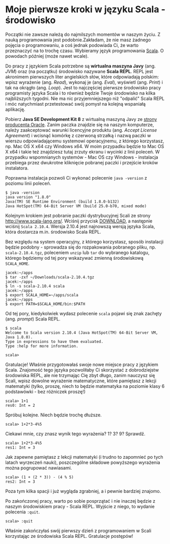 Moje pierwsze kroki w języku Scala - środowisko
===============================================
Początki nie zawsze należą do najmilszych momentów w naszym życiu. Z nauką programowania jest podobnie.Zakładam, że nie masz żadnego pojęcia o programowaniu, a coś jednak podowiada Ci, że warto przeznaczyć na to trochę czasu. Wybieramy język programowania [Scala](http://scala-lang.org). O powodach później (może nawet wcale).

Do pracy z językiem Scala potrzebne są **wirtualna maszyna Javy** (ang. *JVM*) oraz (na początku) środowisko nazywane **Scala REPL**. REPL jest akronimem pierwszych liter angielskich słów, które odpowiadają polskim: wpisz wyrażenie (ang. *Read*), wykonaj je (ang. *Eval*), wyświetl (ang. *Print*) i tak na okrągło (ang. *Loop*). Jest to najczęściej pierwsze środowisko pracy programisty języka Scala i to również będzie Twoje środowisko na kilka najbliższych tygodni. Nie ma nic przyjemniejszego niż "odpalić" Scala REPL i móc natychmiast przetestować swój pomysł na kolejną wspaniałą aplikację.

Pobierz **Java SE Development Kit 8** z wirtualną maszyną Javy ze [strony producenta Oracle](http://www.oracle.com/technetwork/java/javase/downloads/jdk8-downloads-2133151.html). Zanim paczka znajdzie się na naszym komputerze, należy zaakceptować warunki licencyjne produktu (ang. *Accept License Agreement*) i wcisnąć komórkę z czerwoną strzałką i nazwą paczki w wierszu odpowiadającemu systemowi operacyjnemu, z którego korzystasz, np. Mac OS X x64 czy Windows x64. W moim przypadku będzie to Mac OS X x64 i takie też znajdziesz tutaj zrzuty ekranu i wycinki z linii poleceń. W przypadku wspomnianych systemów - Mac OS czy Windows - instalacja przebiega przez dwukrotne kliknięcie pobranej paczki i przejście kroków instalatora.

Poprawna instalacja pozwoli Ci wykonać polecenie `java -version` z poziomu linii poleceń.

    $ java -version
    java version "1.8.0"
    Java(TM) SE Runtime Environment (build 1.8.0-b132)
    Java HotSpot(TM) 64-Bit Server VM (build 25.0-b70, mixed mode)

Kolejnym krokiem jest pobranie paczki dystrybucyjnej Scali ze strony http://www.scala-lang.org/. Wciśnij przycisk [DOWNLOAD](http://www.scala-lang.org/download/), a następnie wciśnij `Scala 2.10.4`. Wersja 2.10.4 jest najnowszą wersją języka Scala, która dostarcza m.in. środowisko Scala REPL.

Bez względu na system operacyjny, z którego korzystasz, sposób instalacji będzie podobny - sprowadza się do rozpakowania pobranego pliku, np. `scala-2.10.4.tgz`, poleceniem `unzip` lub `tar` do wybranego katalogu, którego będziemy od tej pory wskazywać zmienną środowiskową `SCALA_HOME`.

    jacek:~/apps
    $ tar -zxf ~/Downloads/scala-2.10.4.tgz
    jacek:~/apps
    $ ln -s scala-2.10.4 scala
    jacek:~/apps
    $ export SCALA_HOME=~/apps/scala
    jacek:~/apps
    $ export PATH=$SCALA_HOME/bin:$PATH

Od tej pory, kiedykolwiek wydasz polecenie `scala` pojawi się znak zachęty (ang. *prompt*) Scala REPL.

    $ scala
    Welcome to Scala version 2.10.4 (Java HotSpot(TM) 64-Bit Server VM, Java 1.8.0).
    Type in expressions to have them evaluated.
    Type :help for more information.

    scala>

Gratulacje! Właśnie przygotowałaś swoje nowe miejsce pracy z językiem Scala. Znajomość tego języka pozwoliłaby Ci skorzystać z dobrodziejstw środowiska REPL, ale nie trzymając Cię zbyt długo, zanim nauczysz się Scali, wpisz dowolne wyrażenie matematyczne, które pamiętasz z lekcji matematyki (tylko, proszę, niech to będzie matematyka na poziomie klasy 6 podstawówki - bez różniczek proszę!)

    scala> 1+1
    res0: Int = 2

Spróbuj kolejne. Niech będzie trochę dłuższe.

    scala> 1+2*3-4%5

Ciekawi mnie, czy znasz wynik tego wyrażenia? 1? 3? 9? Sprawdź.

    scala> 1+2*3-4%5
    res1: Int = 3

Jak zapewne pamiętasz z lekcji matematyki (i trudno to zapomnieć po tych latach wyrzeczeń nauki), poszczególne składowe powyższego wyrażenia można pogrupować nawiasami.

    scala> (1 + (2 * 3)) - (4 % 5)
    res2: Int = 3

Poza tym kilka spacji i już wygląda zgrabniej, a i pewnie bardziej znajomo.

Po zakończonej pracy, warto po sobie posprzątać i nie inaczej będzie z naszym środowiskiem pracy - Scala REPL. Wyjście z niego, to wydanie polecenia `:quit`.

    scala> :quit

Właśnie zakończyłaś swój pierwszy dzień z programowaniem w Scali korzystając ze środowiska Scala REPL. Gratulacje postępów!
